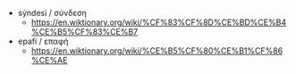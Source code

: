  - sýndesi / σύνδεση
   - https://en.wiktionary.org/wiki/%CF%83%CF%8D%CE%BD%CE%B4%CE%B5%CF%83%CE%B7
 - epafí / επαφή
   - https://en.wiktionary.org/wiki/%CE%B5%CF%80%CE%B1%CF%86%CE%AE

